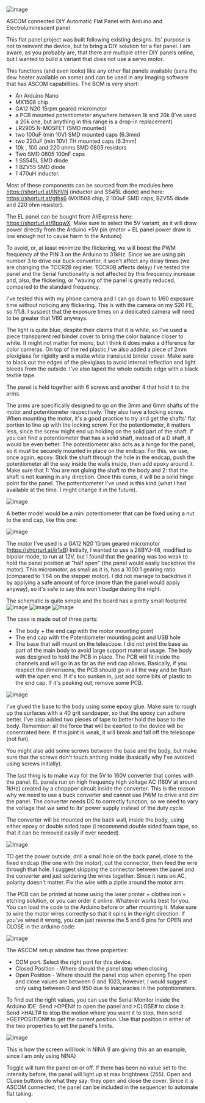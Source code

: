 ![image](https://github.com/user-attachments/assets/537c78b6-64ce-4eb9-b8a7-01ba5e4c9b47)


ASCOM connected DIY Automatic Flat Panel with Arduino and Electroluminescent panel 

This flat panel project was built following existing designs. Its' purpose is not to reinvent the device, but to bring a DIY solution for a flat panel.
I am aware, as you probably are, that there are multiple other DIY panels online, but I wanted to build a variant that does not use a servo motor. 

This functions (and even looks) like any other flat panels available (sans the dew heater available on some) and can be used in any imaging software that has ASCOM capabilities.
The BOM is very short: 
  - An Arduino Nano
  - MX1508 chip
  - GA12 N20 15rpm geared micromotor
  - a PCB mounted potentiometer anywhere between 1k and 20k (I've used a 20k one, but anything in this range is a drop-in replacement)
  - LR2905 N-MOSFET (SMD mounted)
  - two 100uF (min 10V) SMD mounted caps (6.3mm)
  - two 220uF (min 10V) TH mounted caps (6.3mm)
  - 10k , 100 and 220 ohms SMD 0805 resistors
  - Two SMD 0805 100nF caps
  - 1 SS545L SMD diode  
  - 1 BZV55 SMD diode
  - 1 470uH inductor.

Most of these components can be sourced from the modules here https://shorturl.at/lNhVN (inductor and SS45L diode) and here: https://shorturl.at/gths6 (MX1508 chip, 2 100uF SMD caps, BZV55 diode and 220 ohm resistor).


  The EL panel can be bought from AliExpress here: https://shorturl.at/BpqwX. Make sure to select the 5V variant, as it will draw power directly from the Arduino +5V pin (motor + EL panel power draw is low enough not to cause harm to the Arduino)

  To avoid, or, at least minimize the flickering, we will boost the PWM frequency of the PIN 3 on the Arduino to 31kHz. Since we are using pin number 3 to drive our buck convertor, it won't affect any delay times (we are changing the TCCR2B register. TCCR0B affects delay)
I've tested the panel and the Serial functionality is not affected by this frequency increase and, also, the flickering, or "waving of the panel is greatly reduced, compared to the standard frequency. 
  
  I've tested this with my phone camera and I can go down to 1/60 exposure time without noticing any flickering. This is with the camera on my S20 FE, so f/1.8. I suspect that the exposure times on a dedicated camera will need to be greater that 1/60 anyways.


  The light is quite blue, despite their claims that it is white, so I've used a piece transparent red binder cover to bring the color balance closer to white. It might not matter for mono, but I think it does make a difference for color cameras.
On top of the red plastic,I've also added a piece of 2mm plexiglass for rigidity and a matte white translucid binder cover.
Make sure to black out the edges of the plexiglass to avoid internal reflection and light bleeds from the outside. I've also taped the whole outside edge with a black textile tape.

The panel is held together with 6 screws and another 4 that hold it to the arms. 

The arms are specifically designed to go on the 3mm and 6mm shafts of the motor and potentiometer respectively. They also have a locking screw. When mounting the motor, it's a good practice to try and get the shafts' flat portion to line up with the locking screw.
For the potentiometer, it matters less, since the screw might end up holding on the solid part of the shaft. If you can find a potentiometer that has a solid shaft, instead of a D shaft, it would be even better. The potentiometer also acts as a hinge for the panel, so it must be securely mounted in place on the endcap.
For this, we use, once again, epoxy. Stick the shaft through the hole in the endcap, push the potentiometer all the way inside the walls inside, then add epoxy around it. Make sure that 1: You are not gluing the shaft to the body and 2: that the shaft is not leaning in any direction. 
Once this cures, it will be a solid hinge point for the panel.
The pottentiometer I've used is this kind (what I had available at the time. I might change it in the future).

![image](https://github.com/user-attachments/assets/4de30ccc-df25-472a-b501-4cfc316ada51)

A better model would be a mini potentiometer that can be fixed using a nut to the end cap, like this one:

![image](https://github.com/user-attachments/assets/72f5f74d-272d-4478-8b77-2e5b590ae62b)



The motor I've used is a GA12 N20 15rpm geared micromotor (https://shorturl.at/ir1aB) 
Initially, I wanted to use a 28BYJ-48, modified to bipolar mode, to run at 12V, but I found that the gearing was too weak to hold the panel position at "half open" (the panel would easily backdrive the motor). 
This micromotor, as small as it is, has a 1000:1 gearing ratio (compared to 1:64 on the stepper motor). I did not manage to backdrive it by applying a safe amount of force (more than the panel would apply anyway), so it's safe to say this won't budge during the night.


The schematic is quite simple and the board has a pretty small footprint 
![image](https://github.com/user-attachments/assets/290eb6ae-2977-4938-9050-784aab798a8a)
![image](https://github.com/user-attachments/assets/71d06e24-8a3e-4633-805c-6a8808d2223a)
![image](https://github.com/user-attachments/assets/07c1bc4c-0736-4f68-be47-80da9ff294c6)




The case is made out of three parts:
  - The body + the end cap with the motor mounting point
  - The end cap with the Potentiometer mounting point and USB hole
  - The base that will mount on the telescope.
I did not print the base as part of the main body to avoid large support material usage. The body was designed to hold the PCB in place. The PCB will fit inside the channels and will go in as far as the end cap allows.
Basically, if you respect the dimensions, the PCB should go in all the way and be flush with the open end. If it's too sunken in, just add some bits of plastic to the end cap. If it's peaking out, remove some PCB.

![image](https://github.com/user-attachments/assets/b7680632-d96a-433d-b673-de995c7ce923)


I've glued the base to the body using some epoxy glue. Make sure to rough up the surfaces with a 40 grit sandpaper, so that the epoxy can adhere better. I've also added two pieces of tape to better hold the base to the body. 
Remember: all the force that will be exerted to the device will be conentrated here. If this joint is weak, it will break and fall off the telescope (not fun). 

You might also add some screws between the base and the body, but make sure that the screws don't touch anthing inside (basically why I've avoided using screws initially).

The last thing is to make way for the 5V to 160V converter that comes with the panel. EL panels run on high frequency high voltage AC (160V at around 1kHz) created by a choppper circuit inside the converter. 
This is the reason why we need to use a buck converter and cannot use PWM to drive and dim the panel. The converter needs DC to correctly function, so we need to vary the voltage that we send to its' power supply instead of the duty cycle. 

The converter will be mounted on the back wall, inside the body, using either epoxy or double sided tape (i recommend double sided foam tape, so that it can be removed easily if ever needed). 

![image](https://github.com/user-attachments/assets/368728ca-31bf-482c-a3e7-16403fa747f3)

TO get the power outside, drill a small hole on the back panel, close to the fixed endcap (the one with the motor), cut the connector, then feed the wire through that hole. I suggest skipping the connector between the panel and the converter and just soldering the wires together.
Since it runs on AC, polarity doesn't matter. Fix the wire with a ziptie around the motor arm.



The PCB can be printed at home using the laser printer + clothes iron + etching solution, or you can order it online. Whatever works best for you. 
You can load the code to the Arduino before or after mounting it. 
Make sure to wire the motor wires correctly so that it spins in the right direction. If you've wired it wrong, you can just reverse the 5 and 6 pins for OPEN and CLOSE in the arduino code: 

![image](https://github.com/user-attachments/assets/3a62564d-5ec1-468b-8ab2-19a06a03e4de)



The ASCOM setup window has three properties:
  - COM port. Select the right port for this device. 
  - Closed Position - Where should the panel stop when closing
  - Open Position - Where should the panel stop when opening
The open and close values are between 0 and 1023, however, I would suggest only using between 0 and 950 due to inacuracies in the potentiometers.

To find out the right values, you can use the Serial Monitor inside the Arduino IDE.
Send >OPEN# to open the panel and >CLOSE# to close it. Send >HALT# to stop the motion where you want it to stop, then send >GETPOSITION# to get the current position. Use that position in either of the two properties to set the panel's limits. 

![image](https://github.com/user-attachments/assets/11eaeb8e-90e3-411f-a937-706cd0912002)

This is how the screen will look in NINA (I am giving this an an example, since I am only using NINA)

Toggle will turn the panel on or off. If there has been no value set to the intensity before, the panel will light up at max brightness (255).
Open and CLose buttons do what they say: they open and close the cover. 
Since it is ASCOM connected, the panel can be included in the sequencer to automate flat taking.










